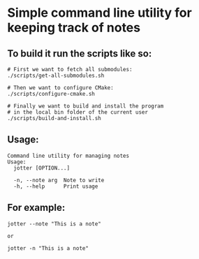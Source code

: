 # Simple command line utility for keeping track of notes

## To build it run the scripts like so:

```
# First we want to fetch all submodules:
./scripts/get-all-submodules.sh

# Then we want to configure CMake:
./scripts/configure-cmake.sh

# Finally we want to build and install the program
# in the local bin folder of the current user
./scripts/build-and-install.sh
```

## Usage:

```
Command line utility for managing notes
Usage:
  jotter [OPTION...]

  -n, --note arg  Note to write
  -h, --help      Print usage
```

## For example:

```
jotter --note "This is a note"

or

jotter -n "This is a note"
``` 